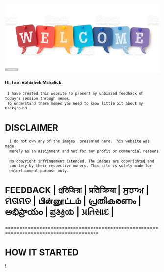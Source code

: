 ![](/images/welcome.jpg)


#### Hi, I am Abhishek Mahalick.

     I have created this website to present my unbiased feedback of today's session through memes.
     To understand these memes you need to know little bit about my background.

# DISCLAIMER

      I do not own any of the images  presented here. This website was made
      merely as an assignment and not for any profit or commercial reasons

      No copyright infringement intended. The images are copyrighted and 
      courtesy by their respective owners. This site is solely made for 
      entertainment purpose only.
 
#

# FEEDBACK | প্রতিক্রিয়া | प्रतिक्रिया | ਸੁਝਾਅ | ମତାମତ | பின்னூட்டம் | പ്രതികരണം | అభిప్రాయం | ಪ್ರತಿಕ್ರಿಯೆ | પ્રતિસાદ |

=======================================================================================

# HOW IT STARTED

!
